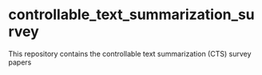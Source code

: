 # controllable_text_summarization_survey
This repository contains the controllable text summarization (CTS) survey papers
